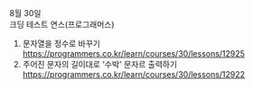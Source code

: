 8월 30일  
크딩 테스트 연스(프로그래머스)  
1. 문자열을 정수로 바꾸기  
https://programmers.co.kr/learn/courses/30/lessons/12925
2. 주어진 문자의 길이대로 '수박' 문자르 출력하기  
https://programmers.co.kr/learn/courses/30/lessons/12922
